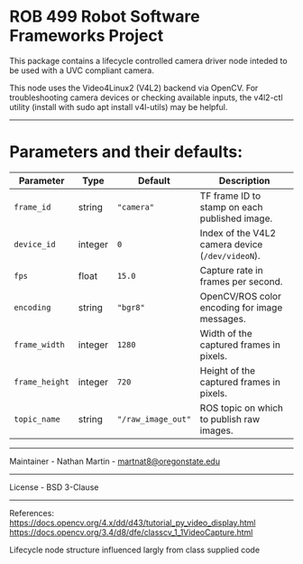 # ROB 499 Robot Software Frameworks Project

This package contains a lifecycle controlled camera driver node inteded to be used 
with a UVC compliant camera.

This node uses the Video4Linux2 (V4L2) backend via OpenCV. For troubleshooting camera devices or checking available inputs, the v4l2-ctl utility (install with sudo apt install v4l-utils) may be helpful.
_____________________________________________________________________________________

# Parameters and their defaults:
| Parameter      | Type    | Default           | Description                                       |
| -------------- | ------- | ----------------- | ------------------------------------------------- |
| `frame_id`     | string  | `"camera"`        | TF frame ID to stamp on each published image.     |
| `device_id`    | integer | `0`               | Index of the V4L2 camera device (`/dev/videoN`).  |
| `fps`          | float   | `15.0`            | Capture rate in frames per second.                |
| `encoding`     | string  | `"bgr8"`          | OpenCV/ROS color encoding for image messages.     |
| `frame_width`  | integer | `1280`            | Width of the captured frames in pixels.           |
| `frame_height` | integer | `720`             | Height of the captured frames in pixels.          |
| `topic_name`   | string  | `"/raw_image_out"`| ROS topic on which to publish raw images.         |

_____________________________________________________________________________________
Maintainer - Nathan Martin - martnat8@oregonstate.edu
_____________________________________________________________________________________
License - BSD 3-Clause
_____________________________________________________________________________________
References:
https://docs.opencv.org/4.x/dd/d43/tutorial_py_video_display.html
https://docs.opencv.org/3.4/d8/dfe/classcv_1_1VideoCapture.html

Lifecycle node structure influenced largly from class supplied code


